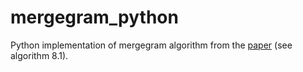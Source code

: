 # mergegram_python
Python implementation of mergegram algorithm from the [paper](https://arxiv.org/pdf/2007.11278.pdf) (see algorithm 8.1).
